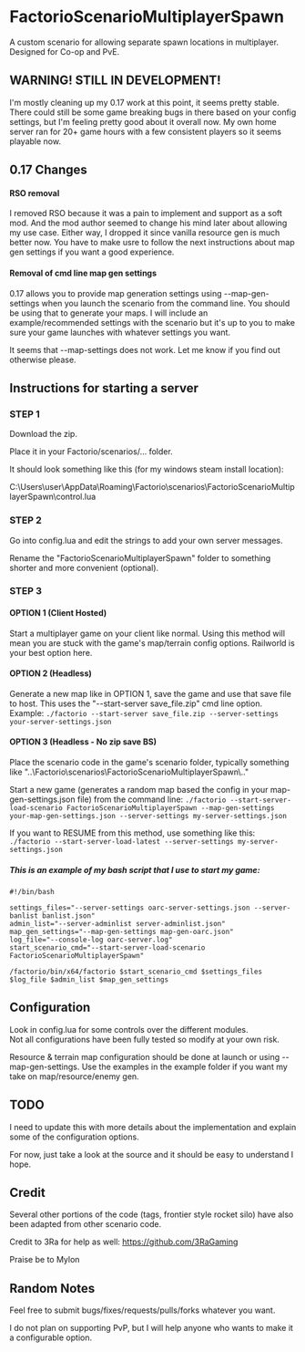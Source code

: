 # FactorioScenarioMultiplayerSpawn
A custom scenario for allowing separate spawn locations in multiplayer. Designed for Co-op and PvE. 

## WARNING! STILL IN DEVELOPMENT!
I'm mostly cleaning up my 0.17 work at this point, it seems pretty stable. There could still be some game breaking bugs in there based on your config settings, but I'm feeling pretty good about it overall now. My own home server ran for 20+ game hours with a few consistent players so it seems playable now.

## 0.17 Changes

#### RSO removal
I removed RSO because it was a pain to implement and support as a soft mod. And the mod author seemed to change his mind later about allowing my use case. Either way, I dropped it since vanilla resource gen is much better now. You have to make usre to follow the next instructions about map gen settings if you want a good experience.

#### Removal of cmd line map gen settings
0.17 allows you to provide map generation settings using --map-gen-settings when you launch the scenario from the command line. You should be using that to generate your maps. I will include an example/recommended settings with the scenario but it's up to you to make sure your game launches with whatever settings you want.

It seems that --map-settings does not work. Let me know if you find out otherwise please.

## Instructions for starting a server

### STEP 1

Download the zip. 

Place it in your Factorio/scenarios/... folder.

It should look something like this (for my windows steam install location):

C:\Users\user\AppData\Roaming\Factorio\scenarios\FactorioScenarioMultiplayerSpawn\control.lua


### STEP 2

Go into config.lua and edit the strings to add your own server messages.

Rename the "FactorioScenarioMultiplayerSpawn" folder to something shorter and more convenient (optional).


### STEP 3

#### OPTION 1 (Client Hosted)
Start a multiplayer game on your client like normal. Using this method will mean you are stuck with the game's map/terrain config options. Railworld is your best option here.

#### OPTION 2 (Headless)
Generate a new map like in OPTION 1, save the game and use that save file to host.
This uses the "--start-server save_file.zip" cmd line option.
Example: `./factorio --start-server save_file.zip --server-settings your-server-settings.json`

#### OPTION 3 (Headless - No zip save BS)
Place the scenario code in the game's scenario folder, typically something like "..\Factorio\scenarios\FactorioScenarioMultiplayerSpawn\\.."

Start a new game (generates a random map based the config in your map-gen-settings.json file) from the command line:
`./factorio --start-server-load-scenario FactorioScenarioMultiplayerSpawn --map-gen-settings your-map-gen-settings.json --server-settings my-server-settings.json`

If you want to RESUME from this method, use something like this:
`./factorio --start-server-load-latest --server-settings my-server-settings.json`

##### This is an example of my bash script that I use to start my game:
```
#!/bin/bash

settings_files="--server-settings oarc-server-settings.json --server-banlist banlist.json"
admin_list="--server-adminlist server-adminlist.json"
map_gen_settings="--map-gen-settings map-gen-oarc.json"
log_file="--console-log oarc-server.log"
start_scenario_cmd="--start-server-load-scenario FactorioScenarioMultiplayerSpawn"

/factorio/bin/x64/factorio $start_scenario_cmd $settings_files $log_file $admin_list $map_gen_settings
```

## Configuration

Look in config.lua for some controls over the different modules.  
Not all configurations have been fully tested so modify at your own risk.

Resource & terrain map configuration should be done at launch or using --map-gen-settings.
Use the examples in the example folder if you want my take on map/resource/enemy gen.


## TODO

I need to update this with more details about the implementation and explain some of the configuration options.

For now, just take a look at the source and it should be easy to understand I hope.


## Credit

Several other portions of the code (tags, frontier style rocket silo) have also been adapted from other scenario code.

Credit to 3Ra for help as well: https://github.com/3RaGaming

Praise be to Mylon


## Random Notes

Feel free to submit bugs/fixes/requests/pulls/forks whatever you want.

I do not plan on supporting PvP, but I will help anyone who wants to make it a configurable option.

